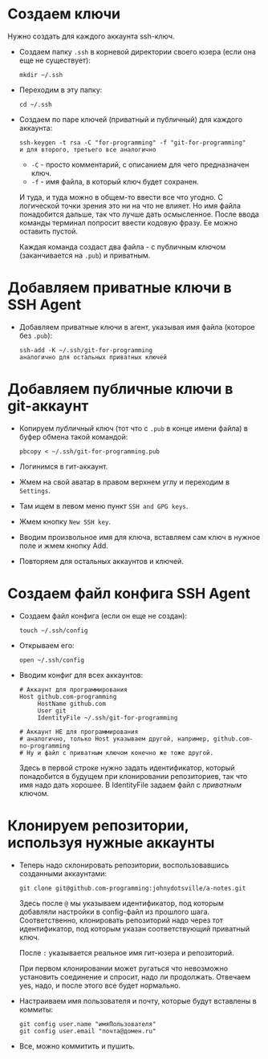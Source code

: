# Создаем ключи

Нужно создать для каждого аккаунта ssh-ключ.

* Создаем папку `.ssh` в корневой директории своего юзера (если она еще не существует):

  ```
  mkdir ~/.ssh
  ```

* Переходим в эту папку:

  ```
  cd ~/.ssh
  ```

* Создаем по паре ключей (приватный и публичный) для каждого аккаунта:

  ```
  ssh-keygen -t rsa -C "for-programming" -f "git-for-programming"
  и для второго, третьего все аналогично
  ```

  * `-C` - просто комментарий, с описанием для чего предназначен ключ.
  * `-f` - имя файла, в который ключ будет сохранен.

  И туда, и туда можно в общем-то ввести все что угодно. С логической точки зрения это ни на что не влияет. Но имя файла понадобится дальше, так что лучше дать осмысленное. После ввода команды терминал попросит ввести кодовую фразу. Ее можно оставить пустой.

  Каждая команда создаст два файла - с публичным ключом (заканчивается на `.pub`) и приватным.

# Добавляем приватные ключи в SSH Agent

* Добавляем приватные ключи в агент, указывая имя файла (которое без `.pub`):

  ```
  ssh-add -K ~/.ssh/git-for-programming
  аналогично для остальных приватных ключей
  ```

# Добавляем публичные ключи в git-аккаунт

* Копируем *публичный* ключ (тот что с `.pub` в конце имени файла) в буфер обмена такой командой:

  ```
  pbcopy < ~/.ssh/git-for-programming.pub
  ```

* Логинимся в гит-аккаунт.

* Жмем на свой аватар в правом верхнем углу и переходим в `Settings`.

* Там ищем в левом меню пункт `SSH and GPG keys`.

* Жмем кнопку `New SSH key`.

* Вводим произвольное имя для ключа, вставляем сам ключ в нужное поле и жмем кнопку Add.

* Повторяем для остальных аккаунтов и ключей.

# Создаем файл конфига SSH Agent

* Создаем файл конфига (если он еще не создан):

  ```
  touch ~/.ssh/config
  ```

* Открываем его:

  ```
  open ~/.ssh/config
  ```

* Вводим конфиг для всех аккаунтов:

  ```
  # Аккаунт для программирования
  Host github.com-programming
       HostName github.com
       User git
       IdentityFile ~/.ssh/git-for-programming
       
  # Аккаунт НЕ для программирования
  # аналогично, только Host указываем другой, например, github.com-no-programming
  # Ну и файл с приватным ключом конечно же тоже другой.
  ```

  Здесь в первой строке нужно задать идентификатор, который понадобится в будущем при клонировании репозиториев, так что имя надо дать хорошее. В IdentityFile задаем файл с *приватным* ключом.

# Клонируем репозитории, используя нужные аккаунты

* Теперь надо склонировать репозитории, воспользовавшись созданными аккаунтами:

  ```
  git clone git@github.com-programming:johnydotsville/a-notes.git
  ```

  Здесь после `@` мы указываем идентификатор, под которым добавляли настройки в config-файл из прошлого шага. Соответственно, клонировать репозиторий надо через тот идентификатор, под которым указан соответствующий приватный ключ.

  После `:` указывается реальное имя гит-юзера и репозиторий.

  При первом клонировании может ругаться что невозможно установить соединение и спросит, надо ли продолжать. Отвечаем yes, надо, и после этого все будет нормально.

* Настраиваем имя пользователя и почту, которые будут вставлены в коммиты:

  ```
  git config user.name "имяПользователя"
  git config user.email "почта@домен.ru"
  ```

* Все, можно коммитить и пушить.



